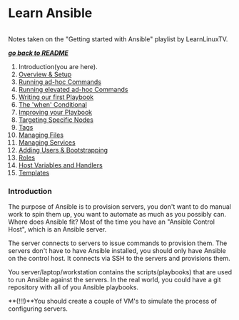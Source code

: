 # Learn Ansible

![]()

Notes taken on the "Getting started with Ansible" playlist by LearnLinuxTV.

[***go back to README***](/README.md)

1. Introduction(you are here).
1. [Overview & Setup]()
1. [Running ad-hoc Commands]()
1. [Running elevated ad-hoc Commands]()
1. [Writing our first Playbook]()
1. [The 'when' Conditional]()
1. [Improving your Playbook]()
1. [Targeting Specific Nodes]()
1. [Tags]()
1. [Managing Files]()
1. [Managing Services]()
1. [Adding Users & Bootstrapping]()
1. [Roles]()
1. [Host Variables and Handlers]()
1. [Templates]()

### Introduction

The purpose of Ansible is to provision servers, you don't want to do manual
work to spin them up, you want to automate as much as you possibly can. Where
does Ansible fit? Most of the time you have an "Ansible Control Host", which is
an Ansible server.

The server connects to servers to issue commands to provision them. The servers
don't have to have Ansible installed, you should only have Ansible on the
control host. It connects via SSH to the servers and provisions them. 

You server/laptop/workstation contains the scripts(playbooks) that are used to
run Ansible against the servers. In the real world, you could have a git
repository with all of you Ansible playbooks. 

**(!!!)**You should create a couple of VM's to simulate the process of
configuring servers.
